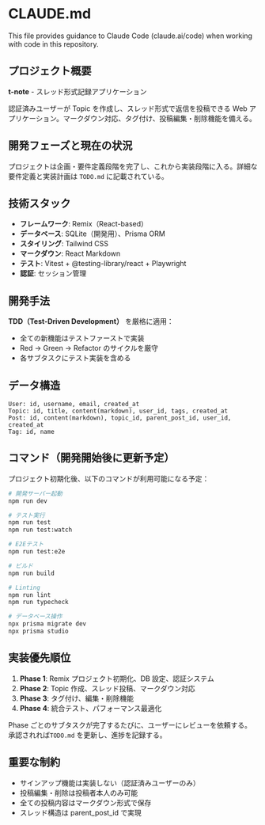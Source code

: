 # CLAUDE.md

This file provides guidance to Claude Code (claude.ai/code) when working with code in this repository.

## プロジェクト概要

**t-note** - スレッド形式記録アプリケーション

認証済みユーザーが Topic を作成し、スレッド形式で返信を投稿できる Web アプリケーション。マークダウン対応、タグ付け、投稿編集・削除機能を備える。

## 開発フェーズと現在の状況

プロジェクトは企画・要件定義段階を完了し、これから実装段階に入る。詳細な要件定義と実装計画は `TODO.md` に記載されている。

## 技術スタック

- **フレームワーク**: Remix（React-based）
- **データベース**: SQLite（開発用）、Prisma ORM
- **スタイリング**: Tailwind CSS
- **マークダウン**: React Markdown
- **テスト**: Vitest + @testing-library/react + Playwright
- **認証**: セッション管理

## 開発手法

**TDD（Test-Driven Development）** を厳格に適用：

- 全ての新機能はテストファーストで実装
- Red → Green → Refactor のサイクルを厳守
- 各サブタスクにテスト実装を含める

## データ構造

```
User: id, username, email, created_at
Topic: id, title, content(markdown), user_id, tags, created_at
Post: id, content(markdown), topic_id, parent_post_id, user_id, created_at
Tag: id, name
```

## コマンド（開発開始後に更新予定）

プロジェクト初期化後、以下のコマンドが利用可能になる予定：

```bash
# 開発サーバー起動
npm run dev

# テスト実行
npm run test
npm run test:watch

# E2Eテスト
npm run test:e2e

# ビルド
npm run build

# Linting
npm run lint
npm run typecheck

# データベース操作
npx prisma migrate dev
npx prisma studio
```

## 実装優先順位

1. **Phase 1**: Remix プロジェクト初期化、DB 設定、認証システム
2. **Phase 2**: Topic 作成、スレッド投稿、マークダウン対応
3. **Phase 3**: タグ付け、編集・削除機能
4. **Phase 4**: 統合テスト、パフォーマンス最適化

Phase ごとのサブタスクが完了するたびに、ユーザーにレビューを依頼する。
承認されれば`TODO.md` を更新し、進捗を記録する。

## 重要な制約

- サインアップ機能は実装しない（認証済みユーザーのみ）
- 投稿編集・削除は投稿者本人のみ可能
- 全ての投稿内容はマークダウン形式で保存
- スレッド構造は parent_post_id で実現
